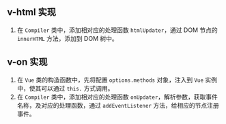 ## v-html 实现

1. 在 `Compiler` 类中，添加相对应的处理函数 `htmlUpdater`，通过 DOM 节点的 `innerHTML` 方法，添加到 DOM 树中。



## v-on 实现

1. 在 `Vue` 类的构造函数中，先将配置 `options.methods` 对象，注入到 `Vue` 实例中，使其可以通过 `this.` 方式调用。
2. 在 `Compiler` 类中，添加相对应的处理函数 `onUpdater`，解析参数，获取事件名称，及对应的处理函数，通过 `addEventListener` 方法，给相应的节点注册事件。

